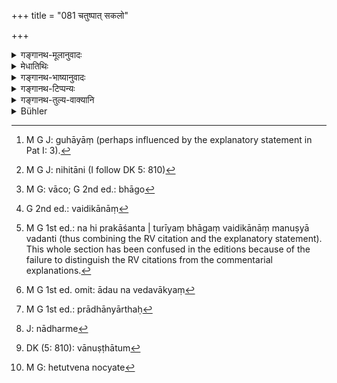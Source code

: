 +++
title = "081 चतुष्पात् सकलो"

+++

<details><summary>गङ्गानथ-मूलानुवादः</summary>

In the Kṛta Cycle Virtue exists in its perfect form, with all its four feet; and so does Truth;—No benefit accrues to men by vice—(81).
</details>

<details><summary>मेधातिथिः</summary>

[^११६]:
     M G DK (5: 809): prativartate (but see commentary that reads upavartate)

चत्वारः पादा यस्य **चतुष्पाद् धर्मः** । यागादेश् च धर्मत्वात् तस्य चानुष्ठेयस्वभावत्वाद् विग्रहाभावान् न पादशब्दः शरीरावयववचनः, किं तर्हि, अंशमात्रवचनः । न हि धर्मस्य शरीरम् अस्ति पुरुषविधं पशुपक्ष्यादिविधं वा । तेन स्वांशैश् चतुर्भिर् उपेतश् चतुष्पाद् उच्यते । तेन यो ऽयं धर्मः **चतुष्पात्** **सकलः** **कृतयुग** आसीत् । यागस्य तावत् प्रयोगावस्थस्य चत्वारो होतृकाः, होता ब्रह्मा उद्गाता अध्वर्युर् इति । चत्वारो वर्णाः कर्तार आश्रमा वा । सर्वथा यावान् वेदे धर्म उक्तः स सर्वस् तस्मिन् काले ऽंशतो ऽपि न हीनः अविगुणः सर्वो ऽनुष्ठीयते । बाहुल्येन चतुःसंख्या । एवं दानादिष्व् अपि योज्यम्- दाता द्रव्यं पात्रं भावतुष्टिः । अथ वा यागदानतपांसि ज्ञानं च । तथा वक्ष्यति "तपः परम्" (म्ध् १.८६) इति । 

- अथ वा धर्मप्रतिपादकं वाक्यं धर्मः । तस्य च चत्वारः पादाः चत्वारि पदजातानि । नामाख्याते चोपसर्गनिपाताश् च । तथा चाह- 

- चत्वारि वाक्परिमिता पदानि तानि विदुर् ब्राह्मणा ये मनीषिणः । (र्व् १.१६४.४५अब्)

मनस ईषिणः (पत् इ- ३) समर्था विद्वांसो धार्मिकाः । अद्यत्वे तु-

- गुहा[^११७] त्रीणि निहिता[^११८] नेङ्गयन्ति (र्व् १.१६४.४५च्) 


[^११८]:
     M G J: nihitāni (I follow DK 5: 810)


[^११७]:
     M G J: guhāyāṃ (perhaps influenced by the explanatory statement in Pat I: 3).

न हि प्रकाशन्ते । 

- तुरीयं वाचं[^११९] मनुष्या वदन्ति (र्व् १.१६४.४५द्) ॥


[^११९]:
     M G: vāco; G 2nd ed.: bhāgo

चतुर्थं भागं वैदिका[^१२०] मनुष्या वदन्ति ।[^१२१] एतद् उक्तं भवति- आदौ न वेदवाक्यं[^१२२] किंचिद् अन्तरितम्, न च काचिद् वेदशाखा । अद्यत्वे तु बह्वन्तरितम् । 


[^१२२]:
     M G 1st ed. omit: ādau na vedavākyaṃ


[^१२१]:
     M G 1st ed.: na hi prakāśanta | turīyaṃ bhāgaṃ vaidikānāṃ manuṣyā vadanti (thus combining the RV citation and the explanatory statement). This whole section has been confused in the editions because of the failure to distinguish the RV citations from the commentarial explanations.


[^१२०]:
     G 2nd ed.: vaidikānāṃ

- **सत्यं** चैवं **सकलम्** इत्य् अनुषङ्गः । सत्य् अपि सत्यस्य विहितत्वाद् धर्मत्वे, प्राधान्यार्थं[^१२३] पृथग् उपदेशः, हेत्वर्थे वा । सकलस्य धर्मानुष्ठानस्य सत्यं हेतुः । ये त्व् अनृतिनस् ते लोकावर्जनार्थं किंचिद् अनुतिष्ठन्ति, अन्यत् त्यजन्ति । 


[^१२३]:
     M G 1st ed.: prādhānyārthaḥ

- **नाधर्मेण**[^१२४] निषिद्धेन मार्गेण **कश्चिद् आगमो** विद्या वार्थो वानुष्ठातुर्[^१२५] **उपवर्तते** आगच्छति, युगस्वाभाव्यात् । न मनुष्या अधर्मेण विद्याम् आगमयन्ति, नापि धनम् अर्जयन्ति । विद्याधने धर्मानुष्ठानकारणे, तत्परिशुद्धिः सकलधर्मसद्भावस्य हेतुत्वेनानेनोच्यते[^१२६] ॥ १.८१ ॥


[^१२६]:
     M G: hetutvena nocyate


[^१२५]:
     DK (5: 810): vānuṣṭhātum


[^१२४]:
     J: nādharme
</details>

<details><summary>गङ्गानथ-भाष्यानुवादः</summary>

Virtue is that which has “four feet.” What constitutes ‘virtue’ is the action of sacrifice and the like; and as this latter is something to he performed, it has no body; hence the word ‘feet’ in the text cannot be taken as denoting the part of a body; it stands for ‘part’ or ‘factor.’ As a matter of fact, Virtue has no body, either like men or like birds and animals. Hence what is meant by Virtue having all its ‘four feet’ is that it is equipped with all its four factors. The meaning of the text thus is that such virtue as is perfect and equipped with its four factors existed in the *Kṛta* Cycle.—\[*The* ‘*four factors’ are now illustrated*\]—At the sacrifice, when it is in course of performance, there are four priests—viz., the ‘*Hotṛ*,’ the ‘*Brahman*,’ the ‘*Udgātṛ*’ and the ‘*Adhvaryu*’;—of the performers there are *four castes*, or *four life-stages*. ‘*Virtue*’ as it is described in the Veda was performed during that cycle in its entire and perfect form;
*i.e*., it was not deficient in even the smallest factor, and it was not
wanting in any of its details. The number ‘four’ is applicable to Virtue in many ways. For instance, in the case of the action of ‘giving’ also, there is the giver, the thing given, the recipient and his satisfaction. Or the ‘four factors’ of Virtue may be sacrifice, charity, austerity, and knowledge. This would he in accordance with what is going to be described in verse 86 as regards ‘Austerity’ being the chief virtue in the *Kṛta age*.

Or, the term ‘*Dharma*’ ‘*Virtue*’ in the text, may be taken as standing for the *words descriptive of Virtue*; and of such words the ‘four feet’ are the four kinds of words—Nouns, Verbs, Prepositions and Indeclinables. This is thus declared in *Ṛgveda* 1.164.45—‘There are four words contained in speech, these the wise Brāhmaṇas know’—(in this passage) the epithet ‘*manīsiṇaḥ*,’ ‘*wise*,’ stands for those ‘who are of powerful minds,’ *i.e*., learned, virtuous;—(the passage goes on) ‘these, placed in the cave, do not appear to view,’—*i.e*., are not perceptible—‘the fourth speech people speak’—the fourth, people versed in the Veda speak. The meaning of this passage is that—‘in the beginning, no Vedic sentence was hidden from view, nor was any Vedic Rescensional Text lost, while now a days, much has become lost.’

‘*So does truth*,’—that is, truth also exsists in its perfect form. Though truth also, being what is prescribed in the Veda, is a ‘virtue’ (and as such already included in the latter term), yet it has been separately mentioned with a view to show its special importance, or to indicate that it forms the basis of all virtues, the performance of ‘virtue’ in its entire form is based upon truth; and those who are untruthful, perform, for the purpose of gaining popularity, only a part of what constitutes ‘virtue’ and ignore the rest of it.

‘*By vice*’—*i.e*., by following the prohibited path ,—‘*no benefit*’—in the shape of either *learning* or wealth,—‘*accrues*’—comes—to the performer; this is by virtue of the special character of the age. (During that age) men do not acquire learning, nor do they earn wealth, by vicious means. Learning and wealth are the means by which virtuous acts are performed; hence when it is said that these are pure, what is meant is that this is what tends to virtue being performed in its entire and perfect form—(81).
</details>

<details><summary>गङ्गानथ-टिप्पन्यः</summary>

Dharma with its ‘four feet’ is a common idea in Hinduism. In VIII. 16 we
have the picture of Dharma as a ‘bull’; its ‘four feet’ have been
variously identified:—(*a*) according to Medhātithi, they represent the
four principal sacrificial priests—*Adhvaryu*, *Hotṛ*, *Brahman* and
*Udgātṛ*;—(*b*) he also suggests, along with Nandana, that they may
stand for the four castes;—(*c*) they have been held by Medhātithi,
Kullūka and Nārāyaṇa to stand for the four means of acquiring
merit—*Tapas, Jñāna, Yajña* and *Dāna*;—(*d*) and last, they have been
identified by Medhātithi with the four kinds of speech described in
*Ṛgveda* 1.164.45—‘Three being hidden in the cave and the fourth being
spoken by men.’

‘*Satyam*’—Though included in ‘*Dharma*,’ this has been mentioned
separately, for the purpose of showing its special importance. The
*Aparārka* (p. 1012) quotes the first line of this verse as showing the
diverse character of the various cycles.—The verse is quoted in the
Vīramitrodaya—Parībhāṣā, p. 50.
</details>

<details><summary>गङ्गानथ-तुल्य-वाक्यानि</summary>

**(Verse 81-86)  
**

*Mahābhārata*, 12.231.23-28.—(Same as Manu.)
</details>

<details><summary>Bühler</summary>

081	In the Krita age Dharma is four-footed and entire, and (so is) Truth; nor does any gain accrue to men by unrighteousness.
</details>
